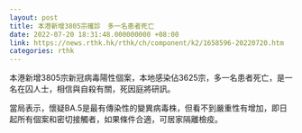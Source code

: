 ```yaml
---
layout: post
title: 本港新增3805宗確診　多一名患者死亡
date: 2022-07-20 18:31:48.000000000 +08:00
link: https://news.rthk.hk/rthk/ch/component/k2/1658596-20220720.htm
categories: rthk
---
```


本港新增3805宗新冠病毒陽性個案，本地感染佔3625宗，多一名患者死亡，是一名在囚人士，相信與自殺有關，死因庭將研訊。

當局表示，懷疑BA.5是最有傳染性的變異病毒株，但看不到嚴重性有增加，即日起所有個案和密切接觸者，如果條件合適，可居家隔離檢疫。
